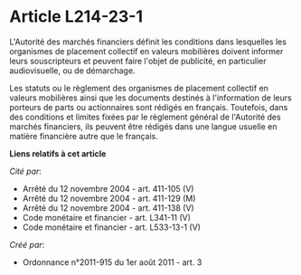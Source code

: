 # Article L214-23-1

L'Autorité des marchés financiers définit les conditions dans lesquelles les organismes de placement collectif en valeurs
mobilières doivent informer leurs souscripteurs et peuvent faire l'objet de publicité, en particulier audiovisuelle, ou de
démarchage. 

Les statuts ou le règlement des organismes de placement collectif en valeurs mobilières ainsi que les documents destinés à
l'information de leurs porteurs de parts ou actionnaires sont rédigés en français. Toutefois, dans des conditions et limites
fixées par le règlement général de l'Autorité des marchés financiers, ils peuvent être rédigés dans une langue usuelle en
matière financière autre que le français.

**Liens relatifs à cet article**

_Cité par_:

  - Arrêté du 12 novembre 2004 - art. 411-105 (V)
  - Arrêté du 12 novembre 2004 - art. 411-129 (M)
  - Arrêté du 12 novembre 2004 - art. 411-138 (V)
  - Code monétaire et financier - art. L341-11 (V)
  - Code monétaire et financier - art. L533-13-1 (V)

_Créé par_:

  - Ordonnance n°2011-915 du 1er août 2011 - art. 3
